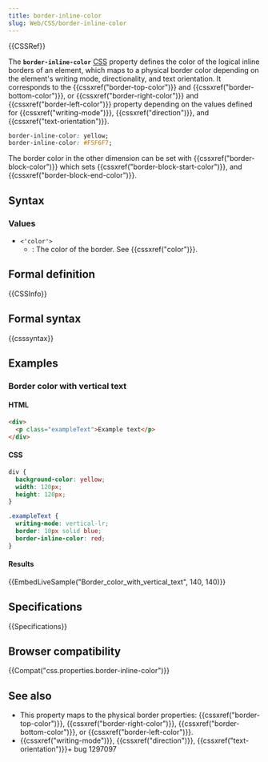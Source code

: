 ```yaml
---
title: border-inline-color
slug: Web/CSS/border-inline-color
---
```

{{CSSRef}}

The **`border-inline-color`** [CSS](/zh-CN/docs/Web/CSS) property defines the color of the logical inline borders of an element, which maps to a physical border color depending on the element's writing mode, directionality, and text orientation. It corresponds to the {{cssxref("border-top-color")}} and {{cssxref("border-bottom-color")}}, or {{cssxref("border-right-color")}} and {{cssxref("border-left-color")}} property depending on the values defined for {{cssxref("writing-mode")}}, {{cssxref("direction")}}, and {{cssxref("text-orientation")}}.

```css
border-inline-color: yellow;
border-inline-color: #F5F6F7;
```

The border color in the other dimension can be set with {{cssxref("border-block-color")}} which sets {{cssxref("border-block-start-color")}}, and {{cssxref("border-block-end-color")}}.

## Syntax

### Values

- `<'color'>`
  - : The color of the border. See {{cssxref("color")}}.

## Formal definition

{{CSSInfo}}

## Formal syntax

{{csssyntax}}

## Examples

### Border color with vertical text

#### HTML

```html
<div>
  <p class="exampleText">Example text</p>
</div>
```

#### CSS

```css
div {
  background-color: yellow;
  width: 120px;
  height: 120px;
}

.exampleText {
  writing-mode: vertical-lr;
  border: 10px solid blue;
  border-inline-color: red;
}
```

#### Results

{{EmbedLiveSample("Border_color_with_vertical_text", 140, 140)}}

## Specifications

{{Specifications}}

## Browser compatibility

{{Compat("css.properties.border-inline-color")}}

## See also

- This property maps to the physical border properties: {{cssxref("border-top-color")}}, {{cssxref("border-right-color")}}, {{cssxref("border-bottom-color")}}, or {{cssxref("border-left-color")}}.
- {{cssxref("writing-mode")}}, {{cssxref("direction")}}, {{cssxref("text-orientation")}}+ bug 1297097
